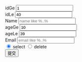 <form class="form-inline" th:each="info:${userInfo}" action="/user/selectUser" method="post">
    <div class="form-group">
        <label>idGe</label>
        <input type="text" class="form-control" th:value="${info.idGe}" value="1" name="idGe"
               placeholder="id >= idGe">
    </div>
    <div class="form-group">
        <label>idLe</label>
        <input type="text" class="form-control" th:value="${info.idLe}" value="40" name="idLe"
               placeholder="id <= idLe">
    </div>
    <div class="form-group">
        <label>Name</label>
        <input type="text" class="form-control" th:value="${info.name}" value="" name="name"
               placeholder="name like %..%">
    </div>
    <div class="form-group">
        <label>ageGe</label>
        <input type="text" class="form-control" th:value="${info.ageGe}" value="10" name="ageGe"
               placeholder="age >= ageGe">
    </div>
    <div class="form-group">
        <label>ageLe</label>
        <input type="text" class="form-control" th:value="${info.ageLe}" value="39" name="ageLe"
               placeholder="age <= ageLe">
    </div>
    <div class="form-group">
        <label>Email</label>
        <input type="text" class="form-control" th:value="${info.email}" value="" name="email"
               placeholder="email like %..%">
    </div>
    <div class="checkbox">
        <label>
            <input type="radio" name="crud" value="select" checked> select </label> <label>
        <input type="radio" name="crud" value="delete"> delete </label>
    </div>
    <button type="submit" class="btn btn-default">提交</button>
</form>
